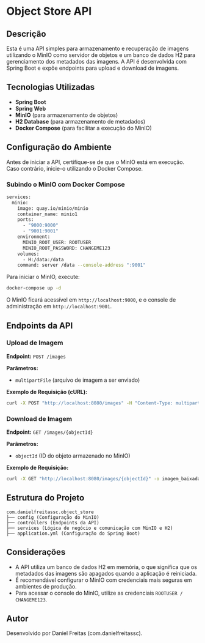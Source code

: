 # Object Store API

## Descrição
Esta é uma API simples para armazenamento e recuperação de imagens utilizando o MinIO como servidor de objetos e um banco de dados H2 para gerenciamento dos metadados das imagens. A API é desenvolvida com Spring Boot e expõe endpoints para upload e download de imagens.

## Tecnologias Utilizadas
- **Spring Boot**
- **Spring Web**
- **MinIO** (para armazenamento de objetos)
- **H2 Database** (para armazenamento de metadados)
- **Docker Compose** (para facilitar a execução do MinIO)

## Configuração do Ambiente
Antes de iniciar a API, certifique-se de que o MinIO está em execução. Caso contrário, inicie-o utilizando o Docker Compose.

### Subindo o MinIO com Docker Compose
```sh
services:
  minio:
    image: quay.io/minio/minio
    container_name: minio1
    ports:
      - "9000:9000"
      - "9001:9001"
    environment:
      MINIO_ROOT_USER: ROOTUSER
      MINIO_ROOT_PASSWORD: CHANGEME123
    volumes:
      - H:/data:/data
    command: server /data --console-address ":9001"
```
Para iniciar o MinIO, execute:
```sh
docker-compose up -d
```
O MinIO ficará acessível em `http://localhost:9000`, e o console de administração em `http://localhost:9001`.

## Endpoints da API

### Upload de Imagem
**Endpoint:** `POST /images`

**Parâmetros:**
- `multipartFile` (arquivo de imagem a ser enviado)

**Exemplo de Requisição (cURL):**
```sh
curl -X POST "http://localhost:8080/images" -H "Content-Type: multipart/form-data" -F "multipartFile=@caminho/para/imagem.png"
```

### Download de Imagem
**Endpoint:** `GET /images/{objectId}`

**Parâmetros:**
- `objectId` (ID do objeto armazenado no MinIO)

**Exemplo de Requisição:**
```sh
curl -X GET "http://localhost:8080/images/{objectId}" -o imagem_baixada.png
```

## Estrutura do Projeto
```
com.danielfreitassc.object_store
├── config (Configuração do MinIO)
├── controllers (Endpoints da API)
├── services (Lógica de negócio e comunicação com MinIO e H2)
├── application.yml (Configuração do Spring Boot)
```

## Considerações
- A API utiliza um banco de dados H2 em memória, o que significa que os metadados das imagens são apagados quando a aplicação é reiniciada.
- É recomendável configurar o MinIO com credenciais mais seguras em ambientes de produção.
- Para acessar o console do MinIO, utilize as credenciais `ROOTUSER / CHANGEME123`.

## Autor
Desenvolvido por Daniel Freitas (com.danielfreitassc).

